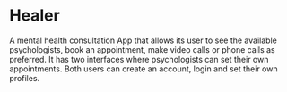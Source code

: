 # Healer

A mental health consultation App that allows its user to see the available psychologists, book an appointment, make video calls or phone calls as preferred. It has two interfaces where psychologists can set their own appointments. Both users can create an account, login and set their own profiles.
